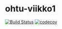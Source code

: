 # ohtu-viikko1

[![Build Status](https://travis-ci.org/Ouzii/ohtu-viikko1.svg?branch=master)](https://travis-ci.org/Ouzii/ohtu-viikko1)
[![codecov](https://codecov.io/gh/Ouzii/ohtu-viikko1/branch/master/graph/badge.svg)](https://codecov.io/gh/Ouzii/ohtu-viikko1)
